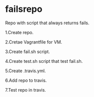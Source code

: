 # failsrepo

Repo with script that always returns fails.

1.Create repo.

2.Cretae Vagrantfile for VM.

3.Create fail.sh script.

4.Create test.sh script that test fail.sh.

5.Create .travis.yml.

6.Add repo to travis.

7.Test repo in travis.
